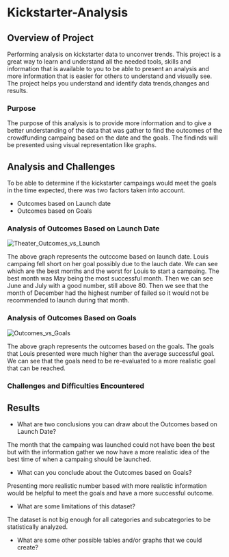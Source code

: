 # Kickstarter-Analysis

## Overview of Project
Performing analysis on kickstarter data to unconver trends. This project is a great way to learn and understand all the needed tools, skills and information that is available to you to be able to present an analysis and more information that is easier for others to understand and visually see. The project helps you understand and identify data trends,changes and results.

### Purpose
The purpose of this analysis is to provide more information and to give a better understanding of the data that was gather to find the outcomes of the crowdfunding campaing based on the date and the goals. The findinds will be presented using visual representation like graphs.

## Analysis and Challenges
To be able to determine if the kickstarter campaings would meet the goals in the time expected, there was two factors taken into account. 
- Outcomes based on Launch date
- Outcomes based on Goals


### Analysis of Outcomes Based on Launch Date

![Theater_Outcomes_vs_Launch](https://user-images.githubusercontent.com/108438270/179368373-f5a1134c-09ea-4567-85c4-9c20557853ad.png)

The above graph represents the outccome based on launch date. Louis campaing fell short on her goal possibly due to the lauch date. We can see which are the best months and the worst for Louis to start a campaing. The best month was May being the most successful month. Then we can see June and July with a good number, still above 80.
Then we see that the month of December had the highest number of failed so it would not be recommended to launch during that month.

### Analysis of Outcomes Based on Goals

![Outcomes_vs_Goals](https://user-images.githubusercontent.com/108438270/179367896-d416b7ea-9b71-4675-97c0-bc6207f7fa2f.png)

The above graph represents the outcomes based on the goals. The goals that Louis presented were much higher than the average successful goal. We can see that the goals need to be re-evaluated to a more realistic goal that can be reached.

### Challenges and Difficulties Encountered


## Results

- What are two conclusions you can draw about the Outcomes based on Launch Date?

The month that the campaing was launched could not have been the best but with the information gather we now have a more realistic idea of the best time of when a campaing should be launched.

- What can you conclude about the Outcomes based on Goals?

Presenting more realistic number based with more realistic information would be helpful to meet the goals and have a more successful outcome. 

- What are some limitations of this dataset?

The dataset is not big enough for all categories and subcategories to be statistically analyzed. 

- What are some other possible tables and/or graphs that we could create?
